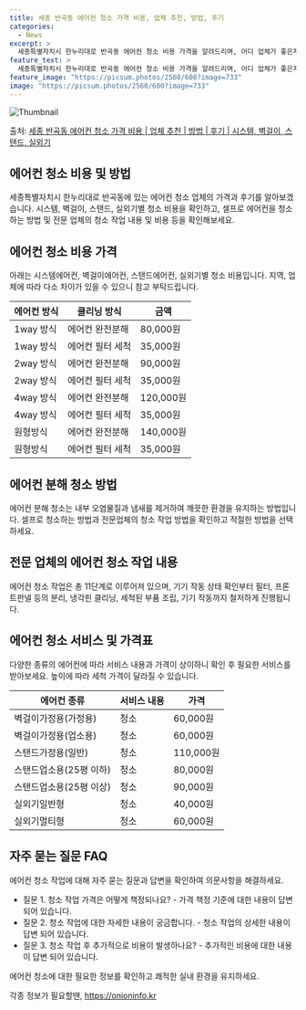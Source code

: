 ```yaml
---
title: 세종 반곡동 에어컨 청소 가격 비용, 업체 추천, 방법, 후기
categories:
  - News
excerpt: >
  세종특별자치시 한누리대로 반곡동 에어컨 청소 비용 가격을 알려드리며, 어디 업체가 좋은지 후기를 통해 알아보겠습니다. 현재 글에서는 시스템, 벽걸이, 스탠드, 실외기 각각에 대해 청소 비용이 나와 있으니 참고하시면 되겠습니다. 에어컨 분해 청소 방법 보기 👈 클릭셀프 에어컨 청소 방법 보기👈 클릭한누리대로 반곡동 에어컨 청소 비용시스템에어컨 방식클리닝방식금액1way 방식에어컨 완전분해80,000원1way 방식에어컨 필터세척35,000원2way 방식에어컨 완전분해90,000원2way 방식에어컨 필터세척35,000원4way 방식에어컨 완전분해120,000원4way 방식에어컨 필터세척35,000원원형방식에어컨 완전분해140,000원원형방식에어컨 필터세척35,000원에어컨 청소 견적 샘플 보기 👈 클릭에어컨 냄..
feature_text: >
  세종특별자치시 한누리대로 반곡동 에어컨 청소 비용 가격을 알려드리며, 어디 업체가 좋은지 후기를 통해 알아보겠습니다. 현재 글에서는 시스템, 벽걸이, 스탠드, 실외기 각각에 대해 청소 비용이 나와 있으니 참고하시면 되겠습니다. 에어컨 분해 청소 방법 보기 👈 클릭셀프 에어컨 청소 방법 보기👈 클릭한누리대로 반곡동 에어컨 청소 비용시스템에어컨 방식클리닝방식금액1way 방식에어컨 완전분해80,000원1way 방식에어컨 필터세척35,000원2way 방식에어컨 완전분해90,000원2way 방식에어컨 필터세척35,000원4way 방식에어컨 완전분해120,000원4way 방식에어컨 필터세척35,000원원형방식에어컨 완전분해140,000원원형방식에어컨 필터세척35,000원에어컨 청소 견적 샘플 보기 👈 클릭에어컨 냄..
feature_image: "https://picsum.photos/2560/600?image=733"
image: "https://picsum.photos/2560/600?image=733"
---
```


![Thumbnail](https://img1.daumcdn.net/thumb/R800x0/?scode=mtistory2&fname=https%3A%2F%2Fblog.kakaocdn.net%2Fdn%2F3kpmU%2FbtsHvw4ZGRa%2FpHnh9piB50buOfM7505mw1%2Fimg.webp)

<p>출처: <a href="https://onioninfo.kr/entry/%EC%84%B8%EC%A2%85-%EB%B0%98%EA%B3%A1%EB%8F%99-%EC%97%90%EC%96%B4%EC%BB%A8-%EC%B2%AD%EC%86%8C-%EA%B0%80%EA%B2%A9-%EB%B9%84%EC%9A%A9-%EC%97%85%EC%B2%B4-%EC%B6%94%EC%B2%9C-%EB%B0%A9%EB%B2%95-%ED%9B%84%EA%B8%B0-%EC%8B%9C%EC%8A%A4%ED%85%9C-%EB%B2%BD%EA%B1%B8%EC%9D%B4-%EC%8A%A4%ED%83%A0%EB%93%9C-%EC%8B%A4%EC%99%B8%EA%B8%B0" rel="dofollow">세종 반곡동 에어컨 청소 가격 비용 | 업체 추천 | 방법 | 후기 | 시스템, 벽걸이, 스탠드, 실외기</a> </p>

## 에어컨 청소 비용 및 방법

세종특별자치시 한누리대로 반곡동에 있는 에어컨 청소 업체의 가격과 후기를 알아보겠습니다. 시스템, 벽걸이, 스탠드, 실외기별 청소 비용을
확인하고, 셀프로 에어컨을 청소하는 방법 및 전문 업체의 청소 작업 내용 및 비용 등을 확인해보세요.

## **에어컨 청소 비용 가격**

아래는 시스템에어컨, 벽걸이에어컨, 스탠드에어컨, 실외기별 청소 비용입니다. 지역, 업체에 따라 다소 차이가 있을 수 있으니 참고
부탁드립니다.

**에어컨 방식** | **클리닝 방식** | **금액**  
---|---|---  
1way 방식 | 에어컨 완전분해 | 80,000원  
1way 방식 | 에어컨 필터 세척 | 35,000원  
2way 방식 | 에어컨 완전분해 | 90,000원  
2way 방식 | 에어컨 필터 세척 | 35,000원  
4way 방식 | 에어컨 완전분해 | 120,000원  
4way 방식 | 에어컨 필터 세척 | 35,000원  
원형방식 | 에어컨 완전분해 | 140,000원  
원형방식 | 에어컨 필터 세척 | 35,000원  
  


## **에어컨 분해 청소 방법**

에어컨 분해 청소는 내부 오염물질과 냄새를 제거하여 깨끗한 환경을 유지하는 방법입니다. 셀프로 청소하는 방법과 전문업체의 청소 작업 방법을
확인하고 적절한 방법을 선택하세요.

## **전문 업체의 에어컨 청소 작업 내용**

에어컨 청소 작업은 총 11단계로 이루어져 있으며, 기기 작동 상태 확인부터 필터, 프론트판넬 등의 분리, 냉각핀 클리닝, 세척된 부품
조립, 기기 작동까지 철저하게 진행됩니다.

## **에어컨 청소 서비스 및 가격표**

다양한 종류의 에어컨에 따라 서비스 내용과 가격이 상이하니 확인 후 필요한 서비스를 받아보세요. 높이에 따라 세척 가격이 달라질 수
있습니다.

**에어컨 종류** | **서비스 내용** | **가격**  
---|---|---  
벽걸이가정용(가정용) | 청소 | 60,000원  
벽걸이가정용(업소용) | 청소 | 60,000원  
스탠드가정용(일반) | 청소 | 110,000원  
스탠드업소용(25평 이하) | 청소 | 80,000원  
스탠드업소용(25평 이상) | 청소 | 90,000원  
실외기일반형 | 청소 | 40,000원  
실외기멀티형 | 청소 | 60,000원  
  


## **자주 묻는 질문 FAQ**

에어컨 청소 작업에 대해 자주 묻는 질문과 답변을 확인하여 의문사항을 해결하세요.

  * 질문 1. 청소 작업 가격은 어떻게 책정되나요? - 가격 책정 기준에 대한 내용이 답변 되어 있습니다.
  * 질문 2. 청소 작업에 대한 자세한 내용이 궁금합니다. - 청소 작업의 상세한 내용이 답변 되어 있습니다.
  * 질문 3. 청소 작업 후 추가적으로 비용이 발생하나요? - 추가적인 비용에 대한 내용이 답변 되어 있습니다.



에어컨 청소에 대한 필요한 정보를 확인하고 쾌적한 실내 환경을 유지하세요.



 

각종 정보가 필요할땐, <a href="https://onioninfo.kr" rel="dofollow">https://onioninfo.kr</a>


